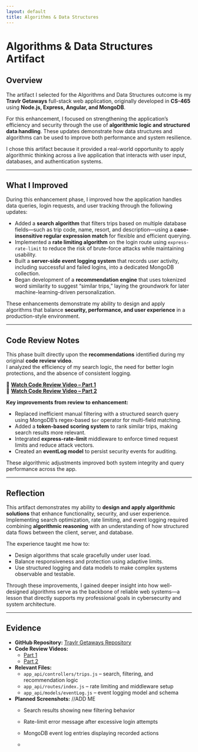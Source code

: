 ```yaml
---
layout: default
title: Algorithms & Data Structures
---
```


<link rel="stylesheet" href="/assets/css/custom.css">

# Algorithms & Data Structures Artifact

## Overview
The artifact I selected for the Algorithms and Data Structures outcome is my **Travlr Getaways** full-stack web application, originally developed in **CS-465** using **Node.js, Express, Angular, and MongoDB**.  

For this enhancement, I focused on strengthening the application’s efficiency and security through the use of **algorithmic logic and structured data handling**. These updates demonstrate how data structures and algorithms can be used to improve both performance and system resilience.

I chose this artifact because it provided a real-world opportunity to apply algorithmic thinking across a live application that interacts with user input, databases, and authentication systems.

---

## What I Improved
During this enhancement phase, I improved how the application handles data queries, login requests, and user tracking through the following updates:

- Added a **search algorithm** that filters trips based on multiple database fields—such as trip code, name, resort, and description—using a **case-insensitive regular expression match** for flexible and efficient querying.  
- Implemented a **rate limiting algorithm** on the login route using `express-rate-limit` to reduce the risk of brute-force attacks while maintaining usability.  
- Built a **server-side event logging system** that records user activity, including successful and failed logins, into a dedicated MongoDB collection.  
- Began development of a **recommendation engine** that uses tokenized word similarity to suggest “similar trips,” laying the groundwork for later machine-learning-driven personalization.  

These enhancements demonstrate my ability to design and apply algorithms that balance **security, performance, and user experience** in a production-style environment.

<!-- TODO: Add screenshots showing search results before and after enhancement -->
<!-- TODO: Add screenshot showing rate limiter -->
<!-- TODO: Add screenshot of eventLog  -->
---

## Code Review Notes
This phase built directly upon the **recommendations** identified during my original **code review video**.  
I analyzed the efficiency of my search logic, the need for better login protections, and the absence of consistent logging.

🎥 [**Watch Code Review Video – Part 1**](https://youtu.be/yE4y5FZN2ck)  
🎥 [**Watch Code Review Video – Part 2**](https://youtu.be/-rbaklZHxl4)

**Key improvements from review to enhancement:**
- Replaced inefficient manual filtering with a structured search query using MongoDB’s regex-based `$or` operator for multi-field matching.  
- Added a **token-based scoring system** to rank similar trips, making search results more relevant.  
- Integrated **express-rate-limit** middleware to enforce timed request limits and reduce attack vectors.  
- Created an **eventLog model** to persist security events for auditing.  

These algorithmic adjustments improved both system integrity and query performance across the app.
<!-- TODO: screenshot of your trips.js -->


---

## Reflection
This artifact demonstrates my ability to **design and apply algorithmic solutions** that enhance functionality, security, and user experience.  
Implementing search optimization, rate limiting, and event logging required combining **algorithmic reasoning** with an understanding of how structured data flows between the client, server, and database.

The experience taught me how to:
- Design algorithms that scale gracefully under user load.  
- Balance responsiveness and protection using adaptive limits.  
- Use structured logging and data models to make complex systems observable and testable.  

Through these improvements, I gained deeper insight into how well-designed algorithms serve as the backbone of reliable web systems—a lesson that directly supports my professional goals in cybersecurity and system architecture.

---

## Evidence
- **GitHub Repository:** [Travlr Getaways Repository](https://github.com/thatone313/CS465FullStackDevelopment)  
- **Code Review Videos:**  
  - [Part 1](https://youtu.be/yE4y5FZN2ck)  
  - [Part 2](https://youtu.be/-rbaklZHxl4)  
- **Relevant Files:**  
  - `app_api/controllers/trips.js` – search, filtering, and recommendation logic  
  - `app_api/routes/index.js` – rate limiting and middleware setup  
  - `app_api/models/eventLog.js` – event logging model and schema  
- **Planned Screenshots:**  //ADD ME
  - Search results showing new filtering behavior  
  - Rate-limit error message after excessive login attempts  
  - MongoDB event log entries displaying recorded actions
 
  - <!-- TODO: After capturing screenshots, upload them to artifacts/algorithms-data-structures/images/-->
